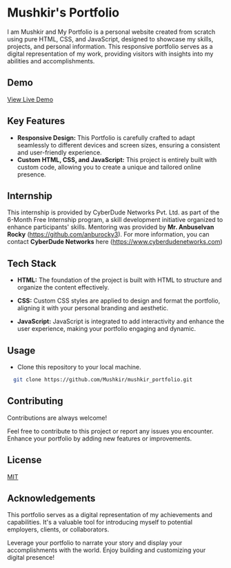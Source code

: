 
# Mushkir's Portfolio


I am Mushkir and My Portfolio is a personal website created from scratch using pure HTML, CSS, and JavaScript, designed to showcase my skills, projects, and personal information. This responsive portfolio serves as a digital representation of my work, providing visitors with insights into my abilities and accomplishments.
## Demo

[View Live Demo](https://mushkir.github.io/mushkir_portfolio)

## Key Features

- **Responsive Design:** This Portfolio is carefully crafted to adapt seamlessly to different devices and screen sizes, ensuring a consistent and user-friendly experience.
- **Custom HTML, CSS, and JavaScript:** This project is entirely built with custom code, allowing you to create a unique and tailored online presence.
## Internship
This internship is provided by CyberDude Networks Pvt. Ltd. as part of the 6-Month Free Internship program, a skill development initiative organized to enhance participants' skills. Mentoring was provided by **Mr. Anbuselvan Rocky** (https://github.com/anburocky3). For more information, you can contact **CyberDude Networks** here (https://www.cyberdudenetworks.com)
## Tech Stack

- **HTML:** The foundation of the project is built with HTML to structure and organize the content effectively.

- **CSS:** Custom CSS styles are applied to design and format the portfolio, aligning it with your personal branding and aesthetic.

- **JavaScript:** JavaScript is integrated to add interactivity and enhance the user experience, making your portfolio engaging and dynamic.

## Usage

- Clone this repository to your local machine.

```bash
  git clone https://github.com/Mushkir/mushkir_portfolio.git
```
## Contributing

Contributions are always welcome!

Feel free to contribute to this project or report any issues you encounter. Enhance your portfolio by adding new features or improvements.
## License

[MIT](https://choosealicense.com/licenses/mit/)


## Acknowledgements

 This portfolio serves as a digital representation of my achievements and capabilities. It's a valuable tool for introducing myself to potential employers, clients, or collaborators.

Leverage your portfolio to narrate your story and display your accomplishments with the world. Enjoy building and customizing your digital presence!
